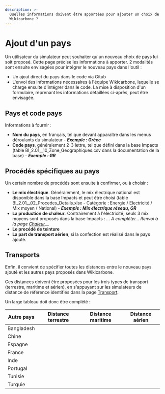 ```yaml
---
description: >-
  Quelles informations doivent être apportées pour ajouter un choix de pays dans
  Wikicarbone ?
---
```


# Ajout d'un pays

Un utilisateur du simulateur peut souhaiter qu'un nouveau choix de pays lui soit proposé. Cette page précise les informations à apporter. 2 modalités sont ensuite envisagées pour intégrer le nouveau pays dans l'outil :&#x20;

* Un ajout direct du pays dans le code via Gitub
* L'envoi des informations nécessaires à l'équipe Wikicarbone, laquelle se charge ensuite d'intégrer dans le code. La mise à disposition d'un formulaire, reprenant les informations détaillées ci-après, peut être envisagée.

## Pays et code pays

Informations à fournir :&#x20;

* **Nom du pays**, en français, tel que devant apparaître dans les menus déroulants du simulateur - _**Exemple : Grèce**_
* **Code pays**, généralement 2-3 lettre, tel que défini dans la base Impacts (table BI\_2.01\_\_10\_Zone\_Geographiques.csv dans la documentation de la base) - _**Exemple : GR**_

## Procédés spécifiques au pays

Un certain nombre de procédés sont ensuite à confirmer, ou à choisir :&#x20;

* **Le mix électrique**. Généralement, le mix électrique national est disponible dans la base Impacts et peut être choisi (table BI\_2.01\_\_02\_Procedes\_Details.xlsx - Catégorie : Energie / Electricité / Mix moyen / National) - _**Exemple : Mix électrique réseau, GR**_
* **La production de chaleur**_**.**_ Contrairement à l'électricité, seuls 3 mix moyens sont proposés dans la base Impacts : _... A compléter... Renvoi à la page_ [_Chaleur_](chaleur.md)__
* **Le procédé de teinture**
* **La part de transport aérien**, si la confection est réalisé dans le pays ajouté.

## Transports

Enfin, il convient de spécifier toutes les distances entre le nouveau pays ajouté et les autres pays proposés dans Wikicarbone.

Ces distances doivent être proposées pour les trois types de transport (terrestre, maritime et aérien), en s'appuyant sur les simulateurs de distance de référence identifiés dans la page [Transport](transport.md).

Un large tableau doit donc être complété :&#x20;

| Autre pays | Distance terrestre | Distance maritime | Distance aérien |
| ---------- | ------------------ | ----------------- | --------------- |
| Bangladesh |                    |                   |                 |
| Chine      |                    |                   |                 |
| Espagne    |                    |                   |                 |
| France     |                    |                   |                 |
| Inde       |                    |                   |                 |
| Portugal   |                    |                   |                 |
| Tunisie    |                    |                   |                 |
| Turquie    |                    |                   |                 |

